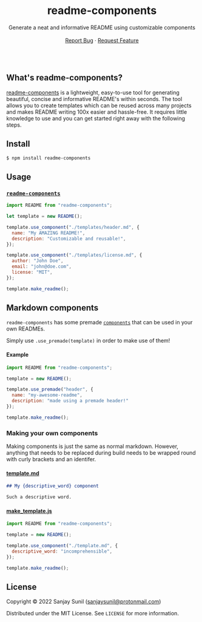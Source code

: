 <!-- Header -->
<br/><br/>
<h1 align="center">readme-components</h1>
  <p align="center">
    Generate a neat and informative README using customizable components
    <br />
    <br />
    <a href="https://github.com/SanjaySunil/readme-components/issues">Report Bug</a>
    ·
    <a href="https://github.com/SanjaySunil/readme-components/issues">Request Feature</a>
  </p>
</h1>
<br/><br/>

<!-- Description -->
## What's readme-components?

[readme-components]() is a lightweight, easy-to-use tool for generating beautiful, concise and informative README's within seconds. The tool allows you to create templates which can be reused across many projects and makes README writing 100x easier and hassle-free. It requires little knowledge to use and you can get started right away with the following steps.

<!-- Install -->
## Install
```sh
$ npm install readme-components
```

<!-- Usage
This is a pre-written component which will be directly used in the README.
-->

## Usage

### [`readme-components`](./examples/readme-components)

```js
import README from "readme-components";

let template = new README();

template.use_component("./templates/header.md", {
  name: "My AMAZING README!",
  description: "Customizable and reusable!",
});

template.use_component("./templates/license.md", {
  author: "John Doe",
  email: "john@doe.com",
  license: "MIT",
});

template.make_readme();
```


<!-- Using markdown components -->

## Markdown components

`readme-components` has some premade [`components`](./lib/templates/) that can be used in your own READMEs.

Simply use `.use_premade(template)` in order to make use of them!

#### Example
```js
import README from "readme-components";

template = new README();

template.use_premade("header", {
  name: "my-awesome-readme",
  description: "made using a premade header!"
});

template.make_readme();
```

### Making your own components

Making components is just the same as normal markdown. However, anything that needs to be replaced during build needs to be wrapped round with curly brackets and an identifer.

#### [template.md]()

```markdown
## My {descriptive_word} component

Such a descriptive word.
```

#### [make_template.js]()

```js
import README from "readme-components";

template = new README();

template.use_component("./template.md", {
  descriptive_word: "incomprehensible",
});

template.make_readme();
```


<!-- License -->
## License

Copyright © 2022 Sanjay Sunil (sanjaysunil@protonmail.com)

Distributed under the MIT License. See `LICENSE` for more information.